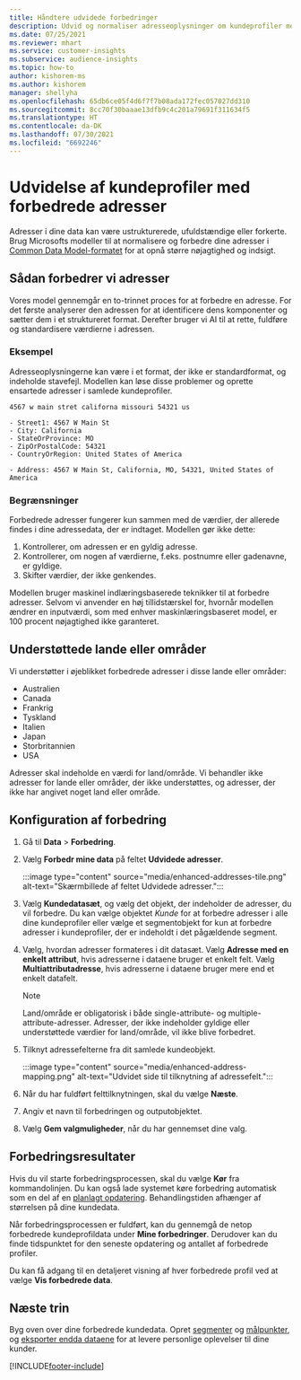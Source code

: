 ```yaml
---
title: Håndtere udvidede forbedringer
description: Udvid og normaliser adresseoplysninger om kundeprofiler med Microsofts modeller.
ms.date: 07/25/2021
ms.reviewer: mhart
ms.service: customer-insights
ms.subservice: audience-insights
ms.topic: how-to
author: kishorem-ms
ms.author: kishorem
manager: shellyha
ms.openlocfilehash: 65db6ce05f4d6f7f7b08ada172fec057027dd310
ms.sourcegitcommit: 8cc70f30baaae13dfb9c4c201a79691f311634f5
ms.translationtype: HT
ms.contentlocale: da-DK
ms.lasthandoff: 07/30/2021
ms.locfileid: "6692246"
---
```

# <a name="enrichment-of-customer-profiles-with-enhanced-addresses"></a>Udvidelse af kundeprofiler med forbedrede adresser

Adresser i dine data kan være ustrukturerede, ufuldstændige eller forkerte. Brug Microsofts modeller til at normalisere og forbedre dine adresser i [Common Data Model-formatet](/common-data-model/schema/core/applicationcommon/address) for at opnå større nøjagtighed og indsigt.

## <a name="how-we-enhance-addresses"></a>Sådan forbedrer vi adresser

Vores model gennemgår en to-trinnet proces for at forbedre en adresse. For det første analyserer den adressen for at identificere dens komponenter og sætter dem i et struktureret format. Derefter bruger vi AI til at rette, fuldføre og standardisere værdierne i adressen.

### <a name="example"></a>Eksempel

Adresseoplysningerne kan være i et format, der ikke er standardformat, og indeholde stavefejl. Modellen kan løse disse problemer og oprette ensartede adresser i samlede kundeprofiler.

```Input
4567 w main stret californa missouri 54321 us
```

```Output
- Street1: 4567 W Main St
- City: California
- StateOrProvince: MO
- ZipOrPostalCode: 54321
- CountryOrRegion: United States of America

- Address: 4567 W Main St, California, MO, 54321, United States of America
```

### <a name="limitations"></a>Begrænsninger

Forbedrede adresser fungerer kun sammen med de værdier, der allerede findes i dine adressedata, der er indtaget. Modellen gør ikke dette: 

1. Kontrollerer, om adressen er en gyldig adresse.
2. Kontrollerer, om nogen af værdierne, f.eks. postnumre eller gadenavne, er gyldige.
3. Skifter værdier, der ikke genkendes.

Modellen bruger maskinel indlæringsbaserede teknikker til at forbedre adresser. Selvom vi anvender en høj tillidstærskel for, hvornår modellen ændrer en inputværdi, som med enhver maskinlæringsbaseret model, er 100 procent nøjagtighed ikke garanteret.

## <a name="supported-countries-or-regions"></a>Understøttede lande eller områder

Vi understøtter i øjeblikket forbedrede adresser i disse lande eller områder: 

- Australien
- Canada
- Frankrig
- Tyskland
- Italien
- Japan
- Storbritannien
- USA

Adresser skal indeholde en værdi for land/område. Vi behandler ikke adresser for lande eller områder, der ikke understøttes, og adresser, der ikke har angivet noget land eller område.

## <a name="configure-the-enrichment"></a>Konfiguration af forbedring

1. Gå til **Data** > **Forbedring**.

1. Vælg **Forbedr mine data** på feltet **Udvidede adresser**.

   :::image type="content" source="media/enhanced-addresses-tile.png" alt-text="Skærmbillede af feltet Udvidede adresser.":::

1. Vælg **Kundedatasæt**, og vælg det objekt, der indeholder de adresser, du vil forbedre. Du kan vælge objektet *Kunde* for at forbedre adresser i alle dine kundeprofiler eller vælge et segmentobjekt for kun at forbedre adresser i kundeprofiler, der er indeholdt i det pågældende segment.

1. Vælg, hvordan adresser formateres i dit datasæt. Vælg **Adresse med en enkelt attribut**, hvis adresserne i dataene bruger et enkelt felt. Vælg **Multiattributadresse**, hvis adresserne i dataene bruger mere end et enkelt datafelt.

   > [!NOTE]
   > Land/område er obligatorisk i både single-attribute- og multiple-attribute-adresser. Adresser, der ikke indeholder gyldige eller understøttede værdier for land/område, vil ikke blive forbedret.

1.  Tilknyt adressefelterne fra dit samlede kundeobjekt.

    :::image type="content" source="media/enhanced-address-mapping.png" alt-text="Udvidet side til tilknytning af adressefelt.":::

1. Når du har fuldført felttilknytningen, skal du vælge **Næste**.

1. Angiv et navn til forbedringen og outputobjektet.

1. Vælg **Gem valgmuligheder**, når du har gennemset dine valg.

## <a name="enrichment-results"></a>Forbedringsresultater

Hvis du vil starte forbedringsprocessen, skal du vælge **Kør** fra kommandolinjen. Du kan også lade systemet køre forbedring automatisk som en del af en [planlagt opdatering](system.md#schedule-tab). Behandlingstiden afhænger af størrelsen på dine kundedata.

Når forbedringsprocessen er fuldført, kan du gennemgå de netop forbedrede kundeprofildata under **Mine forbedringer**. Derudover kan du finde tidspunktet for den seneste opdatering og antallet af forbedrede profiler.

Du kan få adgang til en detaljeret visning af hver forbedrede profil ved at vælge **Vis forbedrede data**.

## <a name="next-steps"></a>Næste trin

Byg oven over dine forbedrede kundedata. Opret [segmenter](segments.md) og [målpunkter](measures.md), og [eksporter endda dataene](export-destinations.md) for at levere personlige oplevelser til dine kunder.

[!INCLUDE[footer-include](../includes/footer-banner.md)]
